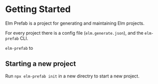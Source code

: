 # Getting Started

Elm Prefab is a project for generating and maintaining Elm projects.

For every project there is a config file (`elm.generate.json`), and the `elm-prefab` CLI.

`elm-prefab` to

## Starting a new project

Run `npx elm-prefab init` in a new directry to start a new project.
